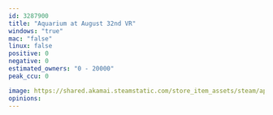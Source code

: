 ```yaml
---
id: 3287900
title: "Aquarium at August 32nd VR"
windows: "true"
mac: "false"
linux: false
positive: 0
negative: 0
estimated_owners: "0 - 20000"
peak_ccu: 0

image: https://shared.akamai.steamstatic.com/store_item_assets/steam/apps/3287900/header.jpg?t=1732854152
opinions:
---
```

